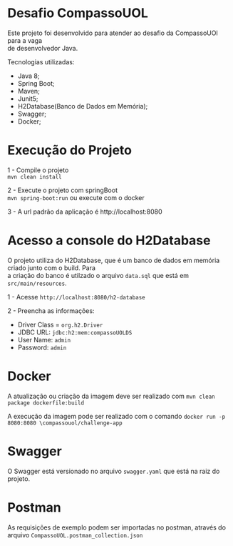 # Desafio CompassoUOL


Este projeto foi desenvolvido para atender ao desafio da CompassoUOl para a vaga  
de desenvolvedor Java.

Tecnologias utilizadas:
* Java 8;
* Spring Boot;
* Maven;
* Junit5;
* H2Database(Banco de Dados em Memória);
* Swagger;
* Docker;

# Execução do Projeto

1 - Compile o projeto  
`mvn clean install`

2 - Execute o projeto com springBoot  
`mvn spring-boot:run` ou execute com o docker 

3 - A url padrão da aplicação é http://localhost:8080


# Acesso a console do H2Database
O projeto utiliza do H2Database, que é um banco de dados em memória criado junto com o build. Para  
a criação do banco é utilzado o arquivo `data.sql` que está em `src/main/resources`.

1 - Acesse `http://localhost:8080/h2-database`

2 - Preencha as informações:
* Driver Class = `org.h2.Driver`
* JDBC URL: `jdbc:h2:mem:compassoUOLDS`
* User Name: `admin`
* Password: `admin`

# Docker
A atualização ou criação da imagem deve ser realizado com `mvn clean package dockerfile:build`

A execução da imagem pode ser realizado com o comando `docker run -p 8080:8080 \compassouol/challenge-app`

# Swagger
O  Swagger está versionado no arquivo `swagger.yaml` que está na raiz do projeto.

# Postman
As requisições de exemplo podem ser importadas no postman, através do arquivo `CompassoUOL.postman_collection.json`



  
